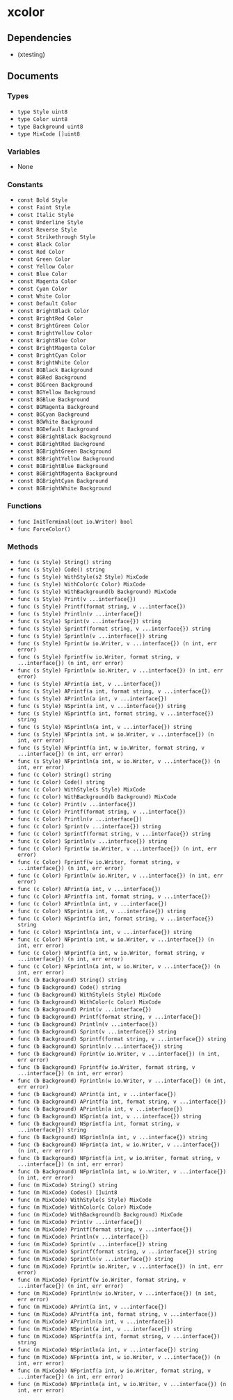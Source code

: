 # xcolor

## Dependencies

+ (xtesting)

## Documents

### Types

+ `type Style uint8`
+ `type Color uint8`
+ `type Background uint8`
+ `type MixCode []uint8`

### Variables

+ None

### Constants

+ `const Bold Style`
+ `const Faint Style`
+ `const Italic Style`
+ `const Underline Style`
+ `const Reverse Style`
+ `const Strikethrough Style`
+ `const Black Color`
+ `const Red Color`
+ `const Green Color`
+ `const Yellow Color`
+ `const Blue Color`
+ `const Magenta Color`
+ `const Cyan Color`
+ `const White Color`
+ `const Default Color`
+ `const BrightBlack Color`
+ `const BrightRed Color`
+ `const BrightGreen Color`
+ `const BrightYellow Color`
+ `const BrightBlue Color`
+ `const BrightMagenta Color`
+ `const BrightCyan Color`
+ `const BrightWhite Color`
+ `const BGBlack Background`
+ `const BGRed Background`
+ `const BGGreen Background`
+ `const BGYellow Background`
+ `const BGBlue Background`
+ `const BGMagenta Background`
+ `const BGCyan Background`
+ `const BGWhite Background`
+ `const BGDefault Background`
+ `const BGBrightBlack Background`
+ `const BGBrightRed Background`
+ `const BGBrightGreen Background`
+ `const BGBrightYellow Background`
+ `const BGBrightBlue Background`
+ `const BGBrightMagenta Background`
+ `const BGBrightCyan Background`
+ `const BGBrightWhite Background`

### Functions

+ `func InitTerminal(out io.Writer) bool`
+ `func ForceColor()`

### Methods

+ `func (s Style) String() string`
+ `func (s Style) Code() string`
+ `func (s Style) WithStyle(s2 Style) MixCode`
+ `func (s Style) WithColor(c Color) MixCode`
+ `func (s Style) WithBackground(b Background) MixCode`
+ `func (s Style) Print(v ...interface{})`
+ `func (s Style) Printf(format string, v ...interface{})`
+ `func (s Style) Println(v ...interface{})`
+ `func (s Style) Sprint(v ...interface{}) string`
+ `func (s Style) Sprintf(format string, v ...interface{}) string`
+ `func (s Style) Sprintln(v ...interface{}) string`
+ `func (s Style) Fprint(w io.Writer, v ...interface{}) (n int, err error)`
+ `func (s Style) Fprintf(w io.Writer, format string, v ...interface{}) (n int, err error)`
+ `func (s Style) Fprintln(w io.Writer, v ...interface{}) (n int, err error)`
+ `func (s Style) APrint(a int, v ...interface{})`
+ `func (s Style) APrintf(a int, format string, v ...interface{})`
+ `func (s Style) APrintln(a int, v ...interface{})`
+ `func (s Style) NSprint(a int, v ...interface{}) string`
+ `func (s Style) NSprintf(a int, format string, v ...interface{}) string`
+ `func (s Style) NSprintln(a int, v ...interface{}) string`
+ `func (s Style) NFprint(a int, w io.Writer, v ...interface{}) (n int, err error)`
+ `func (s Style) NFprintf(a int, w io.Writer, format string, v ...interface{}) (n int, err error)`
+ `func (s Style) NFprintln(a int, w io.Writer, v ...interface{}) (n int, err error)`
+ `func (c Color) String() string`
+ `func (c Color) Code() string`
+ `func (c Color) WithStyle(s Style) MixCode`
+ `func (c Color) WithBackground(b Background) MixCode`
+ `func (c Color) Print(v ...interface{})`
+ `func (c Color) Printf(format string, v ...interface{})`
+ `func (c Color) Println(v ...interface{})`
+ `func (c Color) Sprint(v ...interface{}) string`
+ `func (c Color) Sprintf(format string, v ...interface{}) string`
+ `func (c Color) Sprintln(v ...interface{}) string`
+ `func (c Color) Fprint(w io.Writer, v ...interface{}) (n int, err error)`
+ `func (c Color) Fprintf(w io.Writer, format string, v ...interface{}) (n int, err error)`
+ `func (c Color) Fprintln(w io.Writer, v ...interface{}) (n int, err error)`
+ `func (c Color) APrint(a int, v ...interface{})`
+ `func (c Color) APrintf(a int, format string, v ...interface{})`
+ `func (c Color) APrintln(a int, v ...interface{})`
+ `func (c Color) NSprint(a int, v ...interface{}) string`
+ `func (c Color) NSprintf(a int, format string, v ...interface{}) string`
+ `func (c Color) NSprintln(a int, v ...interface{}) string`
+ `func (c Color) NFprint(a int, w io.Writer, v ...interface{}) (n int, err error)`
+ `func (c Color) NFprintf(a int, w io.Writer, format string, v ...interface{}) (n int, err error)`
+ `func (c Color) NFprintln(a int, w io.Writer, v ...interface{}) (n int, err error)`
+ `func (b Background) String() string`
+ `func (b Background) Code() string`
+ `func (b Background) WithStyle(s Style) MixCode`
+ `func (b Background) WithColor(c Color) MixCode`
+ `func (b Background) Print(v ...interface{})`
+ `func (b Background) Printf(format string, v ...interface{})`
+ `func (b Background) Println(v ...interface{})`
+ `func (b Background) Sprint(v ...interface{}) string`
+ `func (b Background) Sprintf(format string, v ...interface{}) string`
+ `func (b Background) Sprintln(v ...interface{}) string`
+ `func (b Background) Fprint(w io.Writer, v ...interface{}) (n int, err error)`
+ `func (b Background) Fprintf(w io.Writer, format string, v ...interface{}) (n int, err error)`
+ `func (b Background) Fprintln(w io.Writer, v ...interface{}) (n int, err error)`
+ `func (b Background) APrint(a int, v ...interface{})`
+ `func (b Background) APrintf(a int, format string, v ...interface{})`
+ `func (b Background) APrintln(a int, v ...interface{})`
+ `func (b Background) NSprint(a int, v ...interface{}) string`
+ `func (b Background) NSprintf(a int, format string, v ...interface{}) string`
+ `func (b Background) NSprintln(a int, v ...interface{}) string`
+ `func (b Background) NFprint(a int, w io.Writer, v ...interface{}) (n int, err error)`
+ `func (b Background) NFprintf(a int, w io.Writer, format string, v ...interface{}) (n int, err error)`
+ `func (b Background) NFprintln(a int, w io.Writer, v ...interface{}) (n int, err error)`
+ `func (m MixCode) String() string`
+ `func (m MixCode) Codes() []uint8`
+ `func (m MixCode) WithStyle(s Style) MixCode`
+ `func (m MixCode) WithColor(c Color) MixCode`
+ `func (m MixCode) WithBackground(b Background) MixCode`
+ `func (m MixCode) Print(v ...interface{})`
+ `func (m MixCode) Printf(format string, v ...interface{})`
+ `func (m MixCode) Println(v ...interface{})`
+ `func (m MixCode) Sprint(v ...interface{}) string`
+ `func (m MixCode) Sprintf(format string, v ...interface{}) string`
+ `func (m MixCode) Sprintln(v ...interface{}) string`
+ `func (m MixCode) Fprint(w io.Writer, v ...interface{}) (n int, err error)`
+ `func (m MixCode) Fprintf(w io.Writer, format string, v ...interface{}) (n int, err error)`
+ `func (m MixCode) Fprintln(w io.Writer, v ...interface{}) (n int, err error)`
+ `func (m MixCode) APrint(a int, v ...interface{})`
+ `func (m MixCode) APrintf(a int, format string, v ...interface{})`
+ `func (m MixCode) APrintln(a int, v ...interface{})`
+ `func (m MixCode) NSprint(a int, v ...interface{}) string`
+ `func (m MixCode) NSprintf(a int, format string, v ...interface{}) string`
+ `func (m MixCode) NSprintln(a int, v ...interface{}) string`
+ `func (m MixCode) NFprint(a int, w io.Writer, v ...interface{}) (n int, err error)`
+ `func (m MixCode) NFprintf(a int, w io.Writer, format string, v ...interface{}) (n int, err error)`
+ `func (m MixCode) NFprintln(a int, w io.Writer, v ...interface{}) (n int, err error)`
